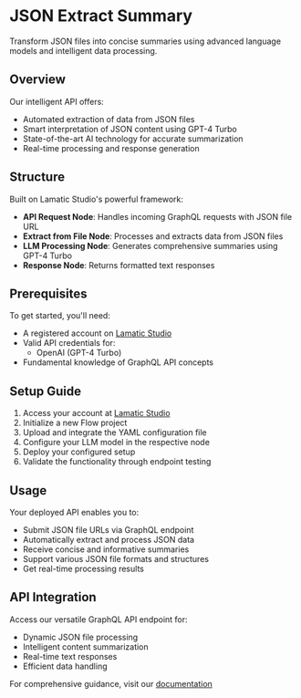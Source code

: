 # JSON Extract Summary

Transform JSON files into concise summaries using advanced language models and intelligent data processing.

## Overview
Our intelligent API offers:
- Automated extraction of data from JSON files
- Smart interpretation of JSON content using GPT-4 Turbo
- State-of-the-art AI technology for accurate summarization
- Real-time processing and response generation

## Structure
Built on Lamatic Studio's powerful framework:
- **API Request Node**: Handles incoming GraphQL requests with JSON file URL
- **Extract from File Node**: Processes and extracts data from JSON files
- **LLM Processing Node**: Generates comprehensive summaries using GPT-4 Turbo
- **Response Node**: Returns formatted text responses

## Prerequisites
To get started, you'll need:
- A registered account on [Lamatic Studio](https://studio.lamatic.ai)
- Valid API credentials for:
  - OpenAI (GPT-4 Turbo)
- Fundamental knowledge of GraphQL API concepts

## Setup Guide
1. Access your account at [Lamatic Studio](https://studio.lamatic.ai)
2. Initialize a new Flow project
3. Upload and integrate the YAML configuration file
4. Configure your LLM model in the respective node
5. Deploy your configured setup
6. Validate the functionality through endpoint testing

## Usage
Your deployed API enables you to:
- Submit JSON file URLs via GraphQL endpoint
- Automatically extract and process JSON data
- Receive concise and informative summaries
- Support various JSON file formats and structures
- Get real-time processing results

## API Integration
Access our versatile GraphQL API endpoint for:
- Dynamic JSON file processing
- Intelligent content summarization
- Real-time text responses
- Efficient data handling

For comprehensive guidance, visit our [documentation](https://docs.lamatic.ai/)
